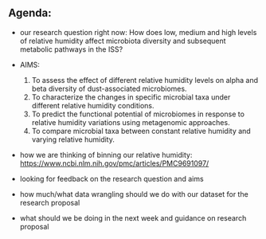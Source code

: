 ## Agenda: 
- our research question right now: How does low, medium and high levels of relative humidity affect microbiota diversity and subsequent metabolic pathways in the ISS?
- AIMS:
  1. To assess the effect of different relative humidity levels on alpha and beta diversity of dust-associated microbiomes.
  2. To characterize the changes in specific microbial taxa under different relative humidity  conditions.
  3. To predict the functional potential of microbiomes in response to relative humidity variations using metagenomic approaches.
  4. To compare microbial taxa between constant relative humidity and varying relative humidity.
- how we are thinking of binning our relative humidity: https://www.ncbi.nlm.nih.gov/pmc/articles/PMC9691097/
  
- looking for feedback on the research question and aims

- how much/what data wrangling should we do with our dataset for the research proposal

- what should we be doing in the next week and guidance on research proposal
